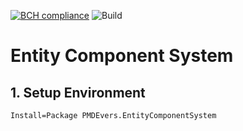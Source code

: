 [![BCH compliance](https://bettercodehub.com/edge/badge/pmdevers/entity-component-system?branch=master)](https://bettercodehub.com/)
![Build](https://github.com/pmdevers/entity-component-system/workflows/Build/badge.svg?branch=master)

Entity Component System
====

## 1. Setup Environment

`Install=Package PMDEvers.EntityComponentSystem`